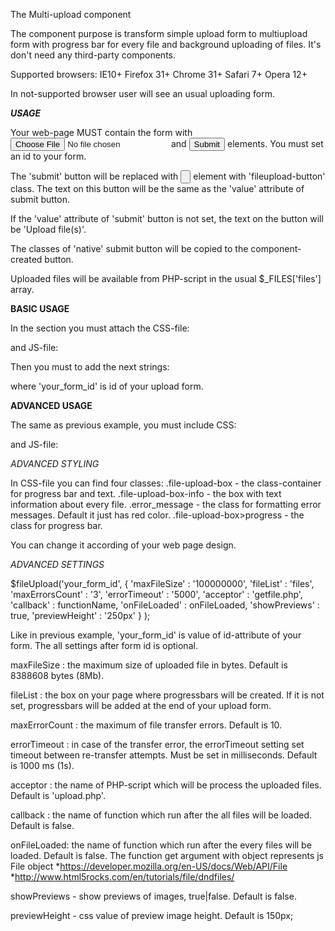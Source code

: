 The Multi-upload component

The component purpose is transform simple upload form to multiupload form with progress bar for every file and background uploading of files.
It's don't need any third-party components.

Supported browsers:
	IE10+
	Firefox 31+
	Chrome 31+
	Safari 7+
	Opera 12+

In not-supported browser user will see an usual uploading form.

***USAGE***

Your web-page MUST contain the form with <input type='file'> and <input type='submit'> elements. You must set an id to your form.

The 'submit' button will be replaced with <input type='button'> element with 'fileupload-button' class. The text on this button will be the same as the 'value' attribute of submit button. 

If the 'value' attribute of 'submit' button is not set, the text on the button will be 'Upload file(s)'.

The classes of 'native' submit button will be copied to the component-created button.

Uploaded files will be available from PHP-script in the usual $_FILES['files'] array.

**BASIC USAGE**

In the <head> section you must attach the CSS-file:
<link rel='stylesheet' href='fileupload.css'>

and JS-file:
<script src='fileupload.js'></script>

Then you must to add the next strings:
<script>
	$fileUpload('your_form_id');
</script>

where 'your_form_id' is id of your upload form.

**ADVANCED USAGE**

The same as previous example, you must include CSS:
<link rel='stylesheet' href='fileupload.css'>

and JS-file:
<script src='fileupload.js'></script>

*ADVANCED STYLING*

In CSS-file you can find four classes:
.file-upload-box - the class-container for progress bar and text.
.file-upload-box-info - the box with text information about every file.
.error_message - the class for formatting error messages. Default it just has red color.
.file-upload-box>progress - the class for progress bar.

You can change it according of your web page design.

*ADVANCED SETTINGS*

$fileUpload('your_form_id', 
		{
		'maxFileSize'    : '100000000',
		'fileList'       : 'files',
		'maxErrorsCount' : '3',
		'errorTimeout'   : '5000',
		'acceptor'       : 'getfile.php',
		'callback'       : functionName,
		'onFileLoaded'   : onFileLoaded,
		'showPreviews'   : true,
		'previewHeight'  : '250px'
		}
);

Like in previous example, 'your_form_id' is value of id-attribute of your form.
The all settings after form id is optional.

maxFileSize : the maximum size of uploaded file in bytes. Default is 8388608 bytes (8Mb).

fileList : the box on your page where progressbars will be created. If it is not set, progressbars will be added at the end of your upload form.

maxErrorCount : the maximum of file transfer errors. Default is 10.

errorTimeout : in case of the transfer error, the errorTimeout setting set timeout between re-transfer attempts. Must be set in milliseconds. Default is 1000 ms (1s).

acceptor : the name of PHP-script which will be process the uploaded files. Default is 'upload.php'.

callback : the name of function which run after the all files will be loaded. Default is false.

onFileLoaded: the name of function which run after the every files will be loaded. Default is false.
The function get argument with object represents js File object
*https://developer.mozilla.org/en-US/docs/Web/API/File
*http://www.html5rocks.com/en/tutorials/file/dndfiles/

showPreviews - show previews of images, true|false. Default is false.

previewHeight - css value of preview image height. Default is 150px;


